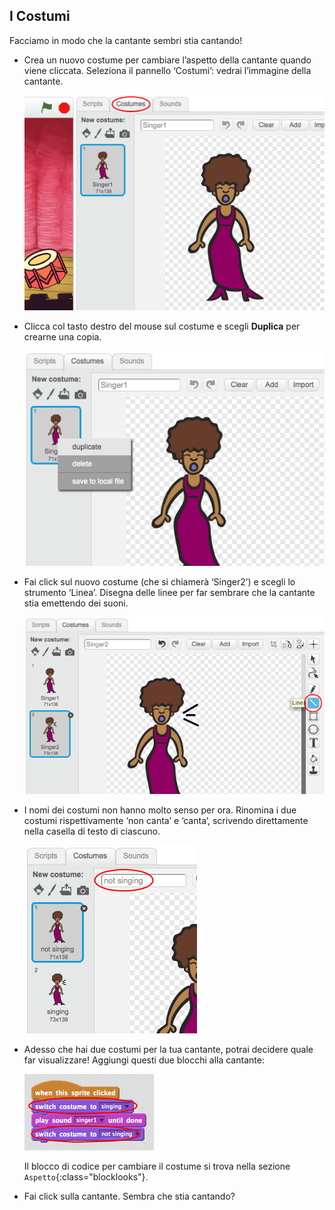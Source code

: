 ## I Costumi

Facciamo in modo che la cantante sembri stia cantando!

+ Crea un nuovo costume per cambiare l’aspetto della cantante quando viene cliccata. Seleziona il pannello ‘Costumi’: vedrai l’immagine della cantante.
    
    ![screenshot](images/band-singer-costume.png)

+ Clicca col tasto destro del mouse sul costume e scegli **Duplica** per crearne una copia.
    
    ![screenshot](images/band-singer-duplicate.png)

+ Fai click sul nuovo costume (che si chiamerà ‘Singer2’) e scegli lo strumento ‘Linea’. Disegna delle linee per far sembrare che la cantante stia emettendo dei suoni.
    
    ![screenshot](images/band-singer-click.png)

+ I nomi dei costumi non hanno molto senso per ora. Rinomina i due costumi rispettivamente ‘non canta’ e ‘canta’, scrivendo direttamente nella casella di testo di ciascuno.
    
    ![screenshot](images/band-singer-name.png)

+ Adesso che hai due costumi per la tua cantante, potrai decidere quale far visualizzare! Aggiungi questi due blocchi alla cantante:
    
    ![screenshot](images/band-looks.png)
    
    Il blocco di codice per cambiare il costume si trova nella sezione `Aspetto`{:class="blocklooks"}.

+ Fai click sulla cantante. Sembra che stia cantando?